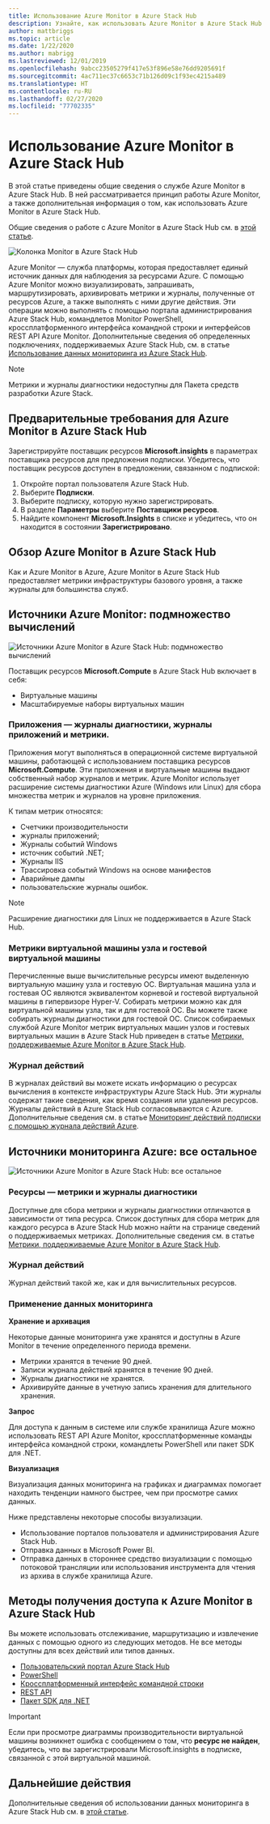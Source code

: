 ```yaml
---
title: Использование Azure Monitor в Azure Stack Hub
description: Узнайте, как использовать Azure Monitor в Azure Stack Hub.
author: mattbriggs
ms.topic: article
ms.date: 1/22/2020
ms.author: mabrigg
ms.lastreviewed: 12/01/2019
ms.openlocfilehash: 9abcc23505279f417e53f896e58e76dd9205691f
ms.sourcegitcommit: 4ac711ec37c6653c71b126d09c1f93ec4215a489
ms.translationtype: HT
ms.contentlocale: ru-RU
ms.lasthandoff: 02/27/2020
ms.locfileid: "77702335"
---
```

# <a name="use-azure-monitor-on-azure-stack-hub"></a>Использование Azure Monitor в Azure Stack Hub

В этой статье приведены общие сведения о службе Azure Monitor в Azure Stack Hub. В ней рассматривается принцип работы Azure Monitor, а также дополнительная информация о том, как использовать Azure Monitor в Azure Stack Hub. 

Общие сведения о работе с Azure Monitor в Azure Stack Hub см. в [этой статье](https://docs.microsoft.com/azure/monitoring-and-diagnostics/monitoring-get-started).

![Колонка Monitor в Azure Stack Hub](./media/azure-stack-metrics-azure-data/azs-monitor.png)

Azure Monitor — служба платформы, которая предоставляет единый источник данных для наблюдения за ресурсами Azure. С помощью Azure Monitor можно визуализировать, запрашивать, маршрутизировать, архивировать метрики и журналы, полученные от ресурсов Azure, а также выполнять с ними другие действия. Эти операции можно выполнять с помощью портала администрирования Azure Stack Hub, командлетов Monitor PowerShell, кроссплатформенного интерфейса командной строки и интерфейсов REST API Azure Monitor. Дополнительные сведения об определенных подключениях, поддерживаемых Azure Stack Hub, см. в статье [Использование данных мониторинга из Azure Stack Hub](azure-stack-metrics-monitor.md).

> [!Note]
> Метрики и журналы диагностики недоступны для Пакета средств разработки Azure Stack.

## <a name="prerequisites-for-azure-monitor-on-azure-stack-hub"></a>Предварительные требования для Azure Monitor в Azure Stack Hub

Зарегистрируйте поставщик ресурсов **Microsoft.insights** в параметрах поставщика ресурсов для предложения подписки. Убедитесь, что поставщик ресурсов доступен в предложении, связанном с подпиской:

1. Откройте портал пользователя Azure Stack Hub.
2. Выберите **Подписки**.
3. Выберите подписку, которую нужно зарегистрировать.
4. В разделе **Параметры** выберите **Поставщики ресурсов**. 
5. Найдите компонент **Microsoft.Insights** в списке и убедитесь, что он находится в состоянии **Зарегистрировано**.

## <a name="overview-of-azure-monitor-on-azure-stack-hub"></a>Обзор Azure Monitor в Azure Stack Hub

Как и Azure Monitor в Azure, Azure Monitor в Azure Stack Hub предоставляет метрики инфраструктуры базового уровня, а также журналы для большинства служб.

## <a name="azure-monitor-sources-compute-subset"></a>Источники Azure Monitor: подмножество вычислений

![Источники Azure Monitor в Azure Stack Hub: подмножество вычислений](media//azure-stack-metrics-azure-data/azs-monitor-computersubset.png)

Поставщик ресурсов **Microsoft.Compute** в Azure Stack Hub включает в себя:
 - Виртуальные машины 
 - Масштабируемые наборы виртуальных машин

### <a name="application---diagnostics-logs-app-logs-and-metrics"></a>Приложения — журналы диагностики, журналы приложений и метрики.

Приложения могут выполняться в операционной системе виртуальной машины, работающей с использованием поставщика ресурсов **Microsoft.Compute**. Эти приложения и виртуальные машины выдают собственный набор журналов и метрик. Azure Monitor использует расширение системы диагностики Azure (Windows или Linux) для сбора множества метрик и журналов на уровне приложения.

К типам метрик относятся:
 - Счетчики производительности
 - журналы приложений;
 - Журналы событий Windows
 - источник событий .NET;
 - Журналы IIS
 - Трассировка событий Windows на основе манифестов
 - Аварийные дампы
 - пользовательские журналы ошибок.

> [!Note]  
> Расширение диагностики для Linux не поддерживается в Azure Stack Hub.

### <a name="host-and-guest-vm-metrics"></a>Метрики виртуальной машины узла и гостевой виртуальной машины

Перечисленные выше вычислительные ресурсы имеют выделенную виртуальную машину узла и гостевую ОС. Виртуальная машина узла и гостевая ОС являются эквивалентом корневой и гостевой виртуальной машины в гипервизоре Hyper-V. Собирать метрики можно как для виртуальной машины узла, так и для гостевой ОС. Вы можете также собирать журналы диагностики для гостевой ОС. Список собираемых службой Azure Monitor метрик виртуальных машин узлов и гостевых виртуальных машин в Azure Stack Hub приведен в статье [Метрики, поддерживаемые Azure Monitor в Azure Stack Hub](azure-stack-metrics-supported.md). 

### <a name="activity-log"></a>Журнал действий

В журналах действий вы можете искать информацию о ресурсах вычисления в контексте инфраструктуры Azure Stack Hub. Эти журналы содержат такие сведения, как время создания или удаления ресурсов. Журналы действий в Azure Stack Hub согласовываются с Azure. Дополнительные сведения см. в статье [Мониторинг действий подписки с помощью журнала действий Azure](https://docs.microsoft.com/azure/monitoring-and-diagnostics/monitoring-overview-activity-logs). 


## <a name="azure-monitor-sources-everything-else"></a>Источники мониторинга Azure: все остальное

![Источники Azure Monitor в Azure Stack Hub: все остальное](media//azure-stack-metrics-azure-data/azs-monitor-othersubset.png)

### <a name="resources---metrics-and-diagnostics-logs"></a>Ресурсы — метрики и журналы диагностики

Доступные для сбора метрики и журналы диагностики отличаются в зависимости от типа ресурса. Список доступных для сбора метрик для каждого ресурса в Azure Stack Hub можно найти на странице сведений о поддерживаемых метриках. Дополнительные сведения см. в статье [Метрики, поддерживаемые Azure Monitor в Azure Stack Hub](azure-stack-metrics-supported.md).

### <a name="activity-log"></a>Журнал действий

Журнал действий такой же, как и для вычислительных ресурсов. 

### <a name="uses-for-monitoring-data"></a>Применение данных мониторинга

**Хранение и архивация**  

Некоторые данные мониторинга уже хранятся и доступны в Azure Monitor в течение определенного периода времени. 
 - Метрики хранятся в течение 90 дней. 
 - Записи журнала действий хранятся в течение 90 дней. 
 - Журналы диагностики не хранятся.
 - Архивируйте данные в учетную запись хранения для длительного хранения.

**Запрос**  

Для доступа к данным в системе или службе хранилища Azure можно использовать REST API Azure Monitor, кроссплатформенные команды интерфейса командной строки, командлеты PowerShell или пакет SDK для .NET. 

**Визуализация**

Визуализация данных мониторинга на графиках и диаграммах помогает находить тенденции намного быстрее, чем при просмотре самих данных. 

Ниже представлены некоторые способы визуализации.
 - Использование порталов пользователя и администрирования Azure Stack Hub.
 - Отправка данных в Microsoft Power BI.
 - Отправка данных в стороннее средство визуализации с помощью потоковой трансляции или использования инструмента для чтения из архива в службе хранилища Azure.

## <a name="methods-of-accessing-azure-monitor-on-azure-stack-hub"></a>Методы получения доступа к Azure Monitor в Azure Stack Hub

Вы можете использовать отслеживание, маршрутизацию и извлечение данных с помощью одного из следующих методов. Не все методы доступны для всех действий или типов данных. 

 - [Пользовательский портал Azure Stack Hub](azure-stack-use-portal.md)
 - [PowerShell](https://docs.microsoft.com/azure/monitoring-and-diagnostics/insights-powershell-samples)
 - [Кроссплатформенный интерфейс командной строки](https://docs.microsoft.com/azure/monitoring-and-diagnostics/insights-cli-samples)
 - [REST API](https://docs.microsoft.com/rest/api/monitor)
 - [Пакет SDK для .NET](https://www.nuget.org/packages/Microsoft.Azure.Management.Monitor)

> [!Important]  
> Если при просмотре диаграммы производительности виртуальной машины возникнет ошибка с сообщением о том, что **ресурс не найден**, убедитесь, что вы зарегистрировали Microsoft.insights в подписке, связанной с этой виртуальной машиной.

## <a name="next-steps"></a>Дальнейшие действия

Дополнительные сведения об использовании данных мониторинга в Azure Stack Hub см. в [этой статье](azure-stack-metrics-monitor.md).
